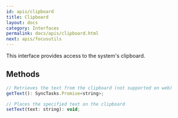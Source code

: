 ```yaml
---
id: apis/clipboard
title: Clipboard
layout: docs
category: Interfaces
permalink: docs/apis/clipboard.html
next: apis/focusutils
---
```


This interface provides access to the system's clipboard.

## Methods
``` javascript
// Retrieves the text from the clipboard (not supported on web)
getText(): SyncTasks.Promise<string>;

// Places the specified text on the clipboard
setText(text: string): void;
```
